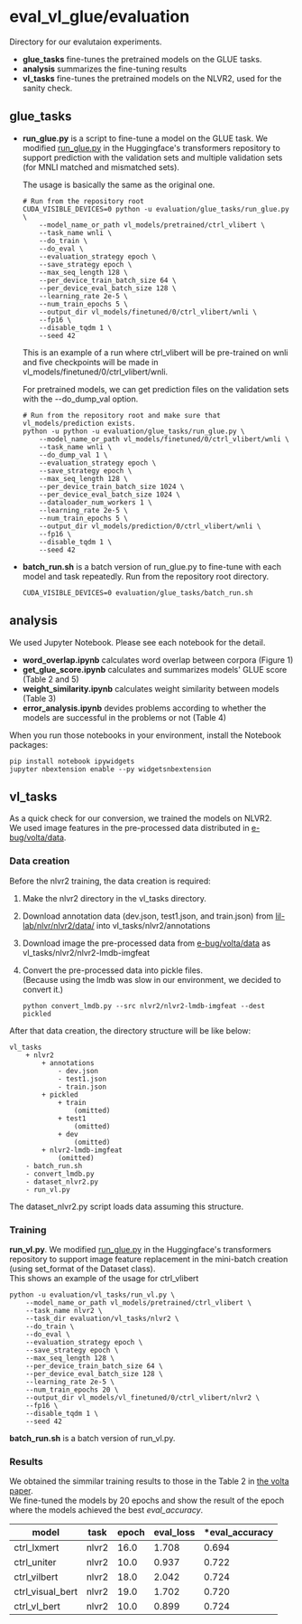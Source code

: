 # eval\_vl\_glue/evaluation

Directory for our evalutaion experiments.

- **glue_tasks** fine-tunes the pretrained models on the GLUE tasks.
- **analysis** summarizes the fine-tuning results
- **vl_tasks** fine-tunes the pretrained models on the NLVR2, used for the sanity check.

## glue_tasks

- **run_glue.py** is a script to fine-tune a model on the GLUE task.
    We modified [run_glue.py](https://github.com/huggingface/transformers/blob/v4.4.0/examples/text-classification/run_glue.py) in the Huggingface's transformers repository to support prediction with the validation sets and multiple validation sets (for MNLI matched and mismatched sets).

    The usage is basically the same as the original one.
    
    ```
    # Run from the repository root
    CUDA_VISIBLE_DEVICES=0 python -u evaluation/glue_tasks/run_glue.py \
        --model_name_or_path vl_models/pretrained/ctrl_vlibert \
        --task_name wnli \
        --do_train \
        --do_eval \
        --evaluation_strategy epoch \
        --save_strategy epoch \
        --max_seq_length 128 \
        --per_device_train_batch_size 64 \
        --per_device_eval_batch_size 128 \
        --learning_rate 2e-5 \
        --num_train_epochs 5 \
        --output_dir vl_models/finetuned/0/ctrl_vlibert/wnli \
        --fp16 \
        --disable_tqdm 1 \
        --seed 42
    ```

    This is an example of a run where ctrl_vlibert will be pre-trained on wnli and five checkpoints will be made in vl_models/finetuned/0/ctrl_vlibert/wnli.

    For pretrained models, we can get prediction files on the validation sets with the --do_dump_val option.

    ```
    # Run from the repository root and make sure that vl_models/prediction exists.
    python -u python -u evaluation/glue_tasks/run_glue.py \
        --model_name_or_path vl_models/finetuned/0/ctrl_vlibert/wnli \
        --task_name wnli \
        --do_dump_val 1 \
        --evaluation_strategy epoch \
        --save_strategy epoch \
        --max_seq_length 128 \
        --per_device_train_batch_size 1024 \
        --per_device_eval_batch_size 1024 \
        --dataloader_num_workers 1 \
        --learning_rate 2e-5 \
        --num_train_epochs 5 \
        --output_dir vl_models/prediction/0/ctrl_vlibert/wnli \
        --fp16 \
        --disable_tqdm 1 \
        --seed 42
    ```

- **batch_run.sh** is a batch version of run_glue.py to fine-tune with each model and task repeatedly.
    Run from the repository root directory.

    ```
    CUDA_VISIBLE_DEVICES=0 evaluation/glue_tasks/batch_run.sh
    ```

## analysis

We used Jupyter Notebook.
Please see each notebook for the detail.

- **word_overlap.ipynb** calculates word overlap between corpora (Figure 1)
- **get_glue_score.ipynb** calculates and summarizes models' GLUE score (Table 2 and 5)
- **weight_similarity.ipynb** calculates weight similarity between models (Table 3)
- **error_analysis.ipynb** devides problems according to whether the models are successful in the problems or not (Table 4)

When you run those notebooks in your environment, install the Notebook packages:

```
pip install notebook ipywidgets
jupyter nbextension enable --py widgetsnbextension
```

## vl_tasks

As a quick check for our conversion, we trained the models on NLVR2.  
We used image features in the pre-processed data distributed in [e-bug/volta/data](https://github.com/e-bug/volta/tree/main/data).

### Data creation

Before the nlvr2 training, the data creation is required:

1. Make the nlvr2 directory in the vl_tasks directory.
2. Download annotation data (dev.json, test1.json, and train.json) from [lil-lab/nlvr/nlvr2/data/](https://github.com/lil-lab/nlvr/tree/master/nlvr2/data) into vl_tasks/nlvr2/annotations
3. Download image the pre-processed data from [e-bug/volta/data](https://github.com/e-bug/volta/tree/main/data) as vl_tasks/nlvr2/nlvr2-lmdb-imgfeat
4. Convert the pre-processed data into pickle files.  
(Because using the lmdb was slow in our environment, we decided to convert it.)

    ```
    python convert_lmdb.py --src nlvr2/nlvr2-lmdb-imgfeat --dest pickled
    ```


After that data creation, the directory structure will be like below:

```
vl_tasks
    + nlvr2
        + annotations
            - dev.json
            - test1.json
            - train.json
        + pickled
            + train
                (omitted)
            + test1
                (omitted)
            + dev
                (omitted)
        + nlvr2-lmdb-imgfeat
            (omitted)
    - batch_run.sh
    - convert_lmdb.py
    - dataset_nlvr2.py
    - run_vl.py
```

The dataset_nlvr2.py script loads data assuming this structure.

### Training

**run_vl.py**. We modified [run_glue.py](https://github.com/huggingface/transformers/blob/v4.4.0/examples/text-classification/run_glue.py) in the Huggingface's transformers repository to support image feature replacement in the mini-batch creation (using set_format of the Dataset class).  
This shows an example of the usage for ctrl_vlibert

```
python -u evaluation/vl_tasks/run_vl.py \
    --model_name_or_path vl_models/pretrained/ctrl_vlibert \
    --task_name nlvr2 \
    --task_dir evaluation/vl_tasks/nlvr2 \
    --do_train \
    --do_eval \
    --evaluation_strategy epoch \
    --save_strategy epoch \
    --max_seq_length 128 \
    --per_device_train_batch_size 64 \
    --per_device_eval_batch_size 128 \
    --learning_rate 2e-5 \
    --num_train_epochs 20 \
    --output_dir vl_models/vl_finetuned/0/ctrl_vlibert/nlvr2 \
    --fp16 \
    --disable_tqdm 1 \
    --seed 42
```

**batch_run.sh** is a batch version of run_vl.py.

### Results

We obtained the simmilar training results to those in the Table 2 in [the volta paper](https://arxiv.org/abs/2011.15124).  
We fine-tuned the models by 20 epochs and show the result of the epoch where the models achieved the best *eval_accuracy*.

| model | task | epoch | eval_loss | \*eval_accuracy |
| ----- | ---- | ----- | --------- | --------------- |
| ctrl_lxmert | nlvr2 | 16.0 | 1.708 | 0.694 |
| ctrl_uniter | nlvr2 | 10.0 | 0.937 | 0.722 |
| ctrl_vilbert | nlvr2 | 18.0 | 2.042 | 0.724 |
| ctrl_visual_bert | nlvr2 | 19.0 | 1.702 | 0.720 |
| ctrl_vl_bert | nlvr2 | 10.0 | 0.899 | 0.724 |

